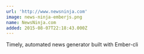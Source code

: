 ```yaml
---
url: 'http://www.newsninja.com'
image: news-ninja-emberjs.png
name: NewsNinja.com
added: 2015-08-07T22:18:43.000Z
---
```

Timely, automated news generator built with Ember-cli